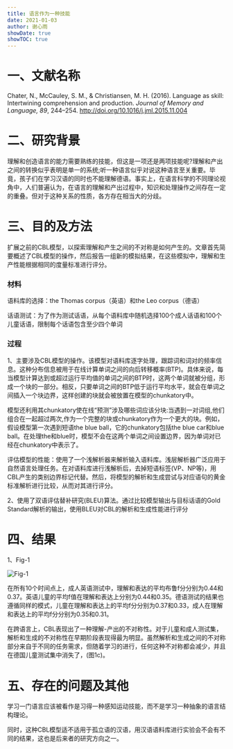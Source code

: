 ```yaml
---
title: 语言作为一种技能
date: 2021-01-03
author: 谢心雨
showDate: true
showTOC: true
---
```


# 一、文献名称

Chater, N., McCauley, S. M., & Christiansen, M. H. (2016). Language as skill: Intertwining comprehension and production. *Journal of Memory and Language, 89*, 244–254. http://doi.org/10.1016/j.jml.2015.11.004

# 二、研究背景

​		理解和创造语言的能力需要熟练的技能，但这是一项还是两项技能呢?理解和产出之间的转换似乎表明是单一的系统;听一种语言似乎对说这种语言至关重要。毕竟，孩子们在学习汉语的同时也不能理解德语。事实上，在语言科学的不同理论视角中，人们普遍认为，在语言的理解和产出过程中，知识和处理操作之间存在一定的重叠。但对于这种关系的性质，各方存在相当大的分歧。

# 三、目的及方法

扩展之前的CBL模型，以探索理解和产生之间的不对称是如何产生的。文章首先简要概述了CBL模型的操作，然后报告一组新的模拟结果，在这些模拟中，理解和生产性能根据相同的度量标准进行评分。

### 材料

语料库的选择：the Thomas corpus（英语）和the Leo corpus（德语）

话语测试：为了作为测试话语，从每个语料库中随机选择100个成人话语和100个儿童话语，限制每个话语包含至少四个单词

### 过程

​		1、主要涉及CBL模型的操作。该模型对语料库逐字处理，跟踪词和词对的频率信息。这种分布信息被用于在线计算单词之间的向后转移概率(BTP)。具体来说，每当模型计算达到或超过运行平均值的单词之间的BTP时，这两个单词就被分组，形成一个块的一部分。相反，只要单词之间的BTP低于运行平均水平，就会在单词之间插入一个块边界，这样创建的块就会被放置在模型的chunkatory中。

​		模型还利用其chunkatory使在线“预测”涉及哪些词应该分块:当遇到一对词组,他们组合在一起超过两次,作为一个完整的块或chunkatory作为一个更大的块。例如，假设模型第一次遇到短语the blue ball，它的chunkatory包括the blue car和blue ball。在处理the和blue时，模型不会在这两个单词之间设置边界，因为单词对已经在chunkatory中表示了。

​		评估模型的性能：使用了一个浅解析器来解析输入语料库。浅层解析器广泛应用于自然语言处理任务。在对语料库进行浅解析后，去掉短语标签(VP、NP等)，用CBL产生的类别边界标记代替。然后，将模型的解析和生成尝试与对应语句的黄金标准解析进行比较，从而对其进行评分。

​		2、使用了双语评估替补研究(BLEU)算法。通过比较模型输出与目标话语的Gold Standard解析的输出，使用BLEU对CBL的解析和生成性能进行评分

# 四、结果

1、Fig-1

![Fig-1](../Supporting_Information/2021-01-03-XXY2-Fig-1.png)

在所有10个时间点上，成人英语测试中，理解和表达的平均布鲁f分分别为0.44和0.37。英语儿童的平均f值在理解和表达上分别为0.44和0.35。德语测试的结果也遵循同样的模式，儿童在理解和表达上的平均f分分别为0.37和0.33，成人在理解和表达上的平均f分分别为0.35和0.31。

在跨语言上，CBL表现出了一种理解-产出的不对称性。对于儿童和成人测试集，解析和生成的不对称性在早期阶段表现得最为明显。虽然解析和生成之间的不对称部分来自于不同的任务需求，但随着学习的进行，任何这种不对称都会减少，并且在德国儿童测试集中消失了，(图1c)。

# 五、存在的问题及其他

​	学习一门语言应该被看作是习得一种感知运动技能，而不是学习一种抽象的语言结构理论。

​	同时，这种CBL模型适不适用于孤立语的汉语，用汉语语料库进行实验会不会有不同的结果，这也是后来者的研究方向之一。
